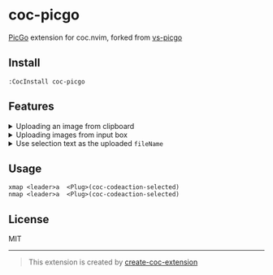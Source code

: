 # coc-picgo

[PicGo](https://github.com/Molunerfinn/PicGo) extension for coc.nvim, forked from [vs-picgo](https://github.com/PicGo/vs-picgo)

## Install

`:CocInstall coc-picgo`

## Features

<details>
<summary>Uploading an image from clipboard</summary>
<img src="https://raw.githubusercontent.com/PLDaily/coc-picgo/master/images/clipboard.gif" alt="clipboard.gif">
</details>

<details>
<summary>Uploading images from input box</summary>
<img src="https://raw.githubusercontent.com/PLDaily/coc-picgo/master/images/inputbox.gif" alt="inputbox.gif">
</details>

<details>
<summary>Use selection text as the uploaded <code>fileName</code></summary>
<img src="https://raw.githubusercontent.com/PLDaily/coc-picgo/master/images/selection.gif" alt="selection.gif">
<b>Notice: These characters: <code>\$</code>, <code>:</code>, <code>/</code>, <code>?</code> and newline will be ignored in the image name. </b>(Because they are invalid for file names.)
</details>

## Usage

```
xmap <leader>a  <Plug>(coc-codeaction-selected)
nmap <leader>a  <Plug>(coc-codeaction-selected)
```

## License

MIT

---

> This extension is created by [create-coc-extension](https://github.com/fannheyward/create-coc-extension)
